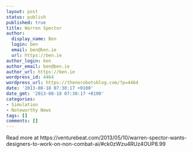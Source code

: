 ```yaml
---
layout: post
status: publish
published: true
title: Warren Spector
author:
  display_name: Ben
  login: ben
  email: ben@ben.ie
  url: https://ben.ie
author_login: ben
author_email: ben@ben.ie
author_url: https://ben.ie
wordpress_id: 4464
wordpress_url: https://thenorobotsblog.com/?p=4464
date: '2013-08-18 07:30:17 +0100'
date_gmt: '2013-08-18 07:30:17 +0100'
categories:
- Simulation
- Noteworthy News
tags: []
comments: []
---
```

<p>Read more at https://venturebeat.com/2013/05/10/warren-spector-wants-designers-to-work-on-non-combat-ai/#ck0zWzu4RUz4OUP8.99 </p>
